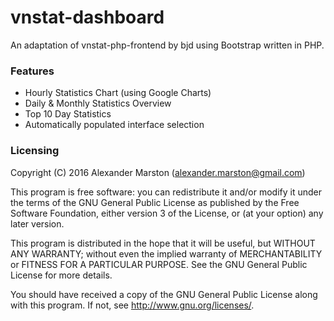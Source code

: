 # vnstat-dashboard

An adaptation of vnstat-php-frontend by bjd using Bootstrap written in PHP.

### Features
* Hourly Statistics Chart (using Google Charts)
* Daily & Monthly Statistics Overview
* Top 10 Day Statistics
* Automatically populated interface selection

### Licensing
Copyright (C) 2016 Alexander Marston (alexander.marston@gmail.com)

This program is free software: you can redistribute it and/or modify
it under the terms of the GNU General Public License as published by
the Free Software Foundation, either version 3 of the License, or
(at your option) any later version.

This program is distributed in the hope that it will be useful,
but WITHOUT ANY WARRANTY; without even the implied warranty of
MERCHANTABILITY or FITNESS FOR A PARTICULAR PURPOSE.  See the
GNU General Public License for more details.

You should have received a copy of the GNU General Public License
along with this program.  If not, see <http://www.gnu.org/licenses/>.